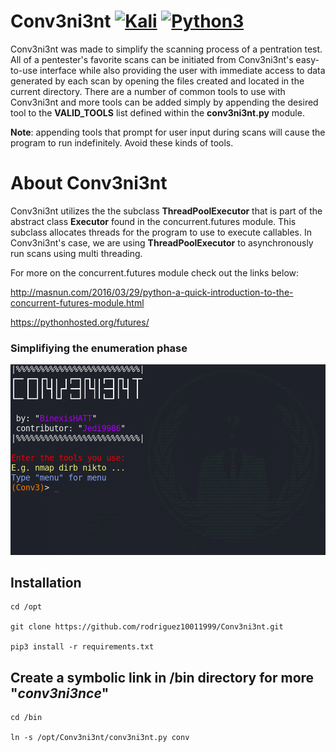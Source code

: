 # Conv3ni3nt [![Kali](https://img.shields.io/badge/-Kali-informational)](https://www.kali.org/) [![Python3](https://img.shields.io/badge/-Python3-yellow)](https://www.python.org/)

Conv3ni3nt was made to simplify the scanning process of a pentration test. All of a pentester's favorite scans can be initiated from Conv3ni3nt's easy-to-use interface while also providing the user with immediate access to data generated by each scan by opening the files created and located in the current directory. There are a number of common tools to use with Conv3ni3nt and more tools can be added simply by appending the desired tool to the **VALID_TOOLS** list defined within the **conv3ni3nt.py** module. 

**Note**: appending tools that prompt for user input during scans will cause the program to run indefinitely. Avoid these kinds of tools.
# About Conv3ni3nt
Conv3ni3nt utilizes the the subclass **ThreadPoolExecutor** that is part of the abstract class **Executor** found in the concurrent.futures module. This subclass allocates threads for the program to use to execute callables. In Conv3ni3nt's case, we are using **ThreadPoolExecutor** to asynchronously run scans using multi threading.  

For more on the concurrent.futures module check out the links below:

http://masnun.com/2016/03/29/python-a-quick-introduction-to-the-concurrent-futures-module.html

https://pythonhosted.org/futures/

### Simplifiying the enumeration phase
![Interface](images/conv3ni3nt.png)
## Installation
```
cd /opt

git clone https://github.com/rodriguez10011999/Conv3ni3nt.git

pip3 install -r requirements.txt
```
## Create a symbolic link in /bin directory for more "_conv3ni3nce_"
```
cd /bin

ln -s /opt/Conv3ni3nt/conv3ni3nt.py conv
```

